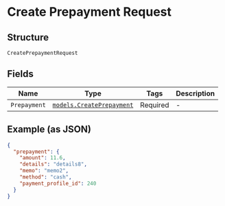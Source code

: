 
# Create Prepayment Request

## Structure

`CreatePrepaymentRequest`

## Fields

| Name | Type | Tags | Description |
|  --- | --- | --- | --- |
| `Prepayment` | [`models.CreatePrepayment`](create-prepayment.md) | Required | - |

## Example (as JSON)

```json
{
  "prepayment": {
    "amount": 11.6,
    "details": "details8",
    "memo": "memo2",
    "method": "cash",
    "payment_profile_id": 240
  }
}
```

